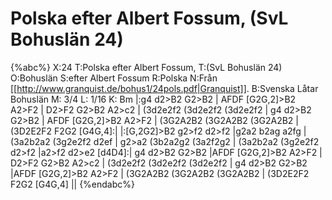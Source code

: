 # Polska efter Albert Fossum,  (SvL Bohuslän 24)

{%abc%}
X:24
T:Polska efter Albert Fossum, 
T:(SvL Bohuslän 24)
O:Bohuslän
S:efter Albert Fossum
R:Polska
N:Från [[http://www.granquist.de/bohus1/24pols.pdf|Granquist]].
B:Svenska Låtar Bohuslän
M: 3/4
L: 1/16
K: Bm
|:g4 d2>B2 G2>B2 | AFDF [G2G,2]>B2 A2>F2 | D2>F2 G2>B2 A2>c2 | (3d2e2f2 (3d2e2f2 (3d2e2f2 | 
g4 d2>B2 G2>B2 | AFDF [G2G,2]>B2 A2>F2 | (3G2A2B2 (3G2A2B2 (3G2A2B2 | (3D2E2F2 F2G2 [G4G,4]:| 
|:[G,2G2]>B2 g2>f2 d2>f2 |g2a2 b2ag a2fg | (3a2b2a2 (3g2e2f2 d2ef | 
g2>a2 (3b2a2g2 (3a2f2g2 | (3a2b2a2 (3g2e2f2 d2>f2 |a2>f2 d2>e2 [d4D4]:| 
g4 d2>B2 G2>B2 |AFDF [G2G,2]>B2 A2>F2 | D2>F2 G2>B2 A2>c2 | (3d2e2f2 (3d2e2f2 (3d2e2f2 | 
g4 d2>B2 G2>B2 |AFDF [G2G,2]>B2 A2>F2 | (3G2A2B2 (3G2A2B2 (3G2A2B2 | (3D2E2F2 F2G2 [G4G,4] ||
{%endabc%}

